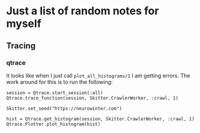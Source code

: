 # Just a list of random notes for myself

## Tracing

### qtrace

It looks like when I just call `plot_all_histograms/1` I am getting errors. The work around for this is to run the following:

```
session = Qtrace.start_session(:all)
Qtrace.trace_function(session, Skitter.CrawlerWorker, :crawl, 1)

Skitter.set_seed("https://neurowinter.com")

hist = Qtrace.get_histogram(session, Skitter.CrawlerWorker, :crawl, 1)
Qtrace.Plotter.plot_histogram(hist)
```
